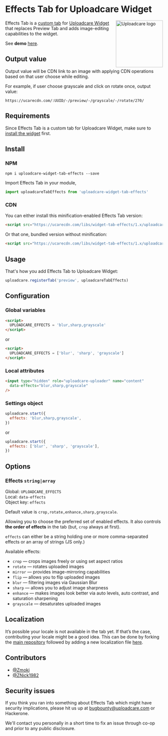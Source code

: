 # Effects Tab for Uploadcare Widget

<a href="https://uploadcare.com/?utm_source=github&utm_campaign=uploadcare-widget-tab-effects">
    <img align="right" width="150"
         src="https://ucarecdn.com/e0367a86-9787-44b1-bc94-878e18ae2928/"
         title="Uploadcare logo">
</a>

Effects Tab is a
[custom tab](https://uploadcare.com/documentation/javascript_api/#custom-tabs) 
for [Uploadcare Widget](https://uploadcare.com/documentation/widget/)
that replaces Preview Tab and adds image-editing capabilities
to the widget.

See **demo** [here](https://uploadcare.github.io/uploadcare-widget-tab-effects/).

## Output value

Output value will be CDN link to an image with applying CDN operations based on that user choose while editing.

For example, if user choose grayscale and click on rotate once, output value:

```
https://ucarecdn.com/:UUID/-/preview/-/grayscale/-/rotate/270/
```

## Requirements

Since Effects Tab is a custom tab for Uploadcare Widget,
make sure to
[install the widget](https://uploadcare.com/documentation/widget/#install)
first. 

## Install

### NPM

```
npm i uploadcare-widget-tab-effects --save
```

Import Effects Tab in your module,

```javascript
import uploadcareTabEffects from 'uploadcare-widget-tab-effects'
```

### CDN

You can either install this minification-enabled Effects Tab version:

```html
<script src="https://ucarecdn.com/libs/widget-tab-effects/1.x/uploadcare.tab-effects.min.js" charset="utf-8"></script>
```

Or that one, bundled version without minification:

```html
<script src="https://ucarecdn.com/libs/widget-tab-effects/1.x/uploadcare.tab-effects.js" charset="utf-8"></script>
```

## Usage

That's how you add Effects Tab to Uploadcare Widget:

```javascript
uploadcare.registerTab('preview', uploadcareTabEffects)
```

## Configuration

### Global variables

```html
<script>
  UPLOADCARE_EFFECTS = 'blur,sharp,grayscale'
</script>
```

or

```html
<script>
  UPLOADCARE_EFFECTS = ['blur', 'sharp', 'grayscale']
</script>
```

### Local attributes

```html
<input type="hidden" role="uploadcare-uploader" name="content"
  data-effects="blur,sharp,grayscale"
/>
```

### Settings object

```javascript
uploadcare.start({
  effects: 'blur,sharp,grayscale',
})
```

or

```javascript
uploadcare.start({
  effects: ['blur', 'sharp', 'grayscale'],
})
```

## Options

### Effects `string|array`

Global: `UPLOADCARE_EFFECTS` <br>
Local: `data-effects` <br>
Object key: `effects` <br>

Default value is `crop,rotate,enhance,sharp,grayscale`.

Allowing you to choose the preferred set of enabled effects.
It also controls **the order of effects** in the tab (but, `crop` always at first).

`effects` can either be a string holding one or more
comma-separated effects or an array of strings (JS only.)

Available effects:

* `crop` — crops images freely or using set aspect ratios
* `rotate` — rotates uploaded images
* `mirror` — provides image-mirroring capabilities
* `flip` — allows you to flip uploaded images
* `blur` — filtering images via Gaussian Blur
* `sharp` — allows you to adjust image sharpness
* `enhance` — makes images look better via auto
  levels, auto contrast, and saturation sharpening
* `grayscale` — desaturates uploaded images

## Localization

It’s possible your locale is not available in the tab yet. 
If that’s the case, contributing your locale might be a good idea. 
This can be done by forking the
[main repository](https://github.com/uploadcare/uploadcare-widget-tab-effects) 
followed by adding a new localization file 
[here](https://github.com/uploadcare/uploadcare-widget-tab-effects/tree/master/src/locale).

## Contributors

* [@Zmoki](https://github.com/Zmoki)
* [@ZNick1982](https://github.com/ZNick1982)

## Security issues

If you think you ran into something about Effects Tab
which might have security implications, please hit us up at
[bugbounty@uploadcare.com](mailto:bugbounty@uploadcare.com)
or Hackerone.

We'll contact you personally in a short time to fix an issue
through co-op and prior to any public disclosure.
